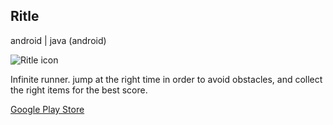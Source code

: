 ## Ritle

android | java (android)

<img id="icon" src="../images/icon_ritle.png" alt="Ritle icon"/>

Infinite runner. jump at the right time in order to avoid obstacles, and
collect the right items for the best score.

<a class="button" href="https://play.google.com/store/apps/details?id=com.darkdimension.ritle_run">Google Play Store</a>
